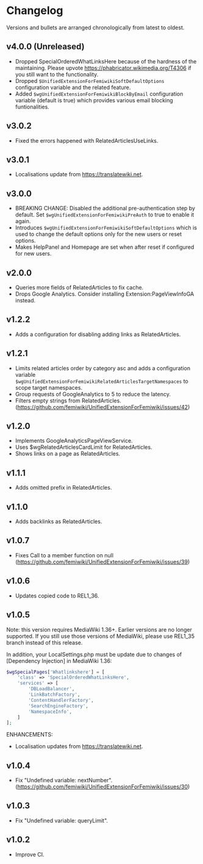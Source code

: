 # Changelog

Versions and bullets are arranged chronologically from latest to oldest.

## v4.0.0 (Unreleased)

- Dropped SpecialOrderedWhatLinksHere because of the hardness of the maintaining. Please upvote https://phabricator.wikimedia.org/T4306 if you still want to the functionality.
- Dropped `$UnifiedExtensionForFemiwikiSoftDefaultOptions` configuration variable and the related feature.
- Added `$wgUnifiedExtensionForFemiwikiBlockByEmail` configuration variable (default is true) which provides various email blocking funtionalities.

## v3.0.2

- Fixed the errors happened with RelatedArticlesUseLinks.

## v3.0.1

- Localisations update from https://translatewiki.net.

## v3.0.0

- BREAKING CHANGE: Disabled the additional pre-authentication step by default. Set `$wgUnifiedExtensionForFemiwikiPreAuth` to true to enable it again.
- Introduces `$wgUnifiedExtensionForFemiwikiSoftDefaultOptions` which is used to change the default options only for the new users or reset options.
- Makes HelpPanel and Homepage are set when after reset if configured for new users.

## v2.0.0

- Queries more fields of RelatedArticles to fix cache.
- Drops Google Analytics. Consider installing Extension:PageViewInfoGA instead.

## v1.2.2

- Adds a configuration for disabling adding links as RelatedArticles.

## v1.2.1

- Limits related articles order by category asc and adds a configuration variable `$wgUnifiedExtensionForFemiwikiRelatedArticlesTargetNamespaces` to scope target namespaces.
- Group requests of GoogleAnalytics to 5 to reduce the latency.
- Filters empty strings from RelatedArticles. (https://github.com/femiwiki/UnifiedExtensionForFemiwiki/issues/42)

## v1.2.0

- Implements GoogleAnalyticsPageViewService.
- Uses $wgRelatedArticlesCardLimit for RelatedArticles.
- Shows links on a page as RelatedArticles.

## v1.1.1

- Adds omitted prefix in RelatedArticles.

## v1.1.0

- Adds backlinks as RelatedArticles.

## v1.0.7

- Fixes Call to a member function on null (https://github.com/femiwiki/UnifiedExtensionForFemiwiki/issues/39)

## v1.0.6

- Updates copied code to REL1_36.

## v1.0.5

Note: this version requires MediaWiki 1.36+. Earlier versions are no longer supported.
If you still use those versions of MediaWiki, please use REL1_35 branch instead of this release.

In addition, your LocalSettings.php must be update due to changes of [Dependency Injection] in MediaWiki 1.36:

```php
$wgSpecialPages['Whatlinkshere'] = [
	'class' => 'SpecialOrderedWhatLinksHere',
	'services' => [
		'DBLoadBalancer',
		'LinkBatchFactory',
		'ContentHandlerFactory',
		'SearchEngineFactory',
		'NamespaceInfo',
	]
];
```

ENHANCEMENTS:

- Localisation updates from https://translatewiki.net.

## v1.0.4

- Fix "Undefined variable: nextNumber". (https://github.com/femiwiki/UnifiedExtensionForFemiwiki/issues/30)

## v1.0.3

- Fix "Undefined variable: queryLimit".

## v1.0.2

- Improve CI.

